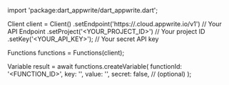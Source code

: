 import 'package:dart_appwrite/dart_appwrite.dart';

Client client = Client()
    .setEndpoint('https://<REGION>.cloud.appwrite.io/v1') // Your API Endpoint
    .setProject('<YOUR_PROJECT_ID>') // Your project ID
    .setKey('<YOUR_API_KEY>'); // Your secret API key

Functions functions = Functions(client);

Variable result = await functions.createVariable(
    functionId: '<FUNCTION_ID>',
    key: '<KEY>',
    value: '<VALUE>',
    secret: false, // (optional)
);
